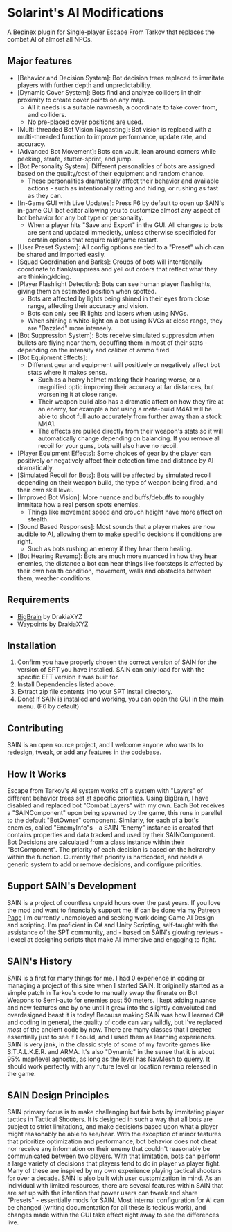 # Solarint's AI Modifications

A Bepinex plugin for Single-player Escape From Tarkov that replaces the combat AI of almost all NPCs.

## Major features

- [Behavior and Decision System]: Bot decision trees replaced to immitate players with further depth and unpredictability.
- [Dynamic Cover System]: Bots find and analyze colliders in their proximity to create cover points on any map. 
	- All it needs is a suitable navmesh, a coordinate to take cover from, and colliders. 
	- No pre-placed cover positions are used. 
- [Multi-threaded Bot Vision Raycasting]: Bot vision is replaced with a multi-threaded function to improve performance, update rate, and accuracy. 
- [Advanced Bot Movement]: Bots can vault, lean around corners while peeking, strafe, stutter-sprint, and jump. 
- [Bot Personality System]: Different personalities of bots are assigned based on the quality/cost of their equipment and random chance. 
	- These personalities dramatically affect their behavior and available actions - such as intentionally ratting and hiding, or rushing as fast as they can.
- [In-Game GUI with Live Updates]: Press F6 by default to open up SAIN's in-game GUI bot editor allowing you to customize almost any aspect of bot behavior for any bot type or personality.
	- When a player hits "Save and Export" in the GUI. All changes to bots are sent and updated immedietly, unless otherwise specificied for certain options that require raid/game restart.
- [User Preset System]: All config options are tied to a "Preset" which can be shared and imported easily.
- [Squad Coordination and Barks]: Groups of bots will intentionally coordinate to flank/suppress and yell out orders that reflect what they are thinking/doing. 
- [Player Flashlight Detection]: Bots can see human player flashlights, giving them an estimated position when spotted. 
	- Bots are affected by lights being shined in their eyes from close range, affecting their accuracy and vision.
	- Bots can only see IR lights and lasers when using NVGs.
	- When shining a white-light on a bot using NVGs at close range, they are "Dazzled" more intensely.
- [Bot Suppression System]: Bots receive simulated suppression when bullets are flying near them, debuffing them in most of their stats - depending on the intensity and caliber of ammo fired.
- [Bot Equipment Effects]: 
	- Different gear and equipment will positively or negatively affect bot stats where it makes sense. 
		- Such as a heavy helmet making their hearing worse, or a magnified optic improving their accuracy at far distances, but worsening it at close range.
		- Their weapon build also has a dramatic affect on how they fire at an enemy, for example a bot using a meta-build M4A1 will be able to shoot full auto accurately from further away than a stock M4A1.
		- The effects are pulled directly from their weapon's stats so it will automatically change depending on balancing. If you remove all recoil for your guns, bots will also have no recoil.
- [Player Equipment Effects]: Some choices of gear by the player can positively or negatively affect their detection time and distance by AI dramatically.
- [Simulated Recoil for Bots]: Bots will be affected by simulated recoil depending on their weapon build, the type of weapon being fired, and their own skill level.
- [Improved Bot Vision]: More nuance and buffs/debuffs to roughly immitate how a real person spots enemies.
	- Things like movement speed and crouch height have more affect on stealth.
- [Sound Based Responses]: Most sounds that a player makes are now audible to AI, allowing them to make specific decisions if conditions are right.
	- Such as bots rushing an enemy if they hear them healing.
- [Bot Hearing Revamp]: Bots are much more nuanced in how they hear enemies, the distance a bot can hear things like footsteps is affected by their own health condition, movement, walls and obstacles between them, weather conditions.

## Requirements
- [BigBrain](https://hub.sp-tarkov.com/files/file/1219-bigbrain/) by DrakiaXYZ
- [Waypoints](https://hub.sp-tarkov.com/files/file/1119-waypoints-expanded-navmesh/) by DrakiaXYZ

## Installation
1. Confirm you have properly chosen the correct version of SAIN for the version of SPT you have installed. SAIN can only load for with the specific EFT version it was built for.
2. Install Dependencies listed above.
3. Extract zip file contents into your SPT install directory.
4. Done! If SAIN is installed and working, you can open the GUI in the main menu. (F6 by default)

## Contributing
SAIN is an open source project, and I welcome anyone who wants to redesign, tweak, or add any features in the codebase.

## How It Works
Escape from Tarkov's AI system works off a system with "Layers" of different behavior trees set at specific priorities. Using BigBrain, I have disabled and replaced bot "Combat Layers" with my own.
Each Bot receives a "SAINComponent" upon being spawned by the game, this runs in parellel to the default "BotOwner" component.
Similarly, for each of a bot's enemies, called "EnemyInfo"s - a SAIN "Enemy" instance is created that contains properties and data tracked and used by their SAINComponent. 
Bot Decisions are calculated from a class instance within their "BotComponent". The priority of each decision is based on the heirarchy within the function. Currently that priority is hardcoded, and needs a generic system to add or remove decisions, and configure priorities.

## Support SAIN's Development
SAIN is a project of countless unpaid hours over the past years. 
If you love the mod and want to financially support me, if can be done via my [Patreon Page](https://www.patreon.com/c/Solarint)
I'm currently unemployed and seeking work doing Game AI Design and scripting. 
I'm proficient in C# and Unity Scripting, self-taught with the assistance of the SPT community, and - based on SAIN's glowing reviews - I excel at designing scripts that make AI immersive and engaging to fight.

## SAIN's History
SAIN is a first for many things for me. 
I had 0 experience in coding or managing a project of this size when I started SAIN. 
It originally started as a simple patch in Tarkov's code to manually swap the firerate on Bot Weapons to Semi-auto for enemies past 50 meters.
I kept adding nuance and new features one by one until it grew into the slightly convoluted and overdesigned beast it is today!
Because making SAIN was how I learned C# and coding in general, the quality of code can vary wildly, but I've replaced *most* of the ancient code by now.
There are many classes that I created essentially just to see if I could, and I used them as learning experiences. 
SAIN is very jank, in the classic style of some of my favorite games like S.T.A.L.K.E.R. and ARMA.
It's also "Dynamic" in the sense that it is about 95% map/level agnostic, as long as the level has NavMesh to querry. 
It should work perfectly with any future level or location revamp released in the game.

## SAIN Design Principles
SAIN primary focus is to make challenging but fair bots by immitating player tactics in Tactical Shooters. 
It is designed in such a way that all bots are subject to strict limitations, and make decisions based upon what a player might reasonably be able to see/hear. 
With the exception of minor features that prioritize optimization and performance, bot behavior does not cheat nor receive any information on their enemy that couldn't reasonably be communicated between two players. 
With that limitation, bots can perform a large variety of decisions that players tend to do in player vs player fight. Many of these are inspired by my own experience playing tactical shooters for over a decade. 
SAIN is also built with user customization in mind. As an individual with limited resources, there are several features within SAIN that are set up with the intention that power users can tweak and share "Presets" - essentially mods for SAIN.
Most internal configuration for AI can be changed (writing documentation for all these is tedious work), and changes made within the GUI take effect right away to see the differences live.